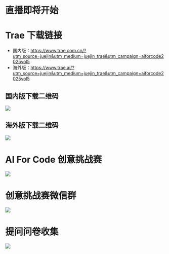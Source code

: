 # 直播即将开始

# Trae 下载链接

* 国内版：<https://www.trae.com.cn/?utm_source=juejin&utm_medium=juejin_trae&utm_campaign=aiforcode2025vol5>
* 海外版：<https://www.trae.ai/?utm_source=juejin&utm_medium=juejin_trae&utm_campaign=aiforcode2025vol5>

## 国内版下载二维码

![](https://p6-piu.byteimg.com/tos-cn-i-8jisjyls3a/fb9058d7128c47379566937bb0040a75~tplv-8jisjyls3a-3:0:0:q75.png)

## 海外版下载二维码

![](https://p26-piu.byteimg.com/tos-cn-i-8jisjyls3a/9a07de48a7994222b154930d36518acc~tplv-8jisjyls3a-3:0:0:q75.png)

# AI For Code 创意挑战赛

![](https://p6-piu.byteimg.com/tos-cn-i-8jisjyls3a/2dd31c40a3a44561ac5000aaae100799~tplv-8jisjyls3a-3:0:0:q75.png)

# 创意挑战赛微信群

![](https://p6-piu.byteimg.com/tos-cn-i-8jisjyls3a/a12f877a05d6420dbb402d82bac9eab1~tplv-8jisjyls3a-3:0:0:q75.png)

# 提问问卷收集

![](https://p26-piu.byteimg.com/tos-cn-i-8jisjyls3a/31aba6f7224645e99cc26c199eefaf93~tplv-8jisjyls3a-3:0:0:q75.png)